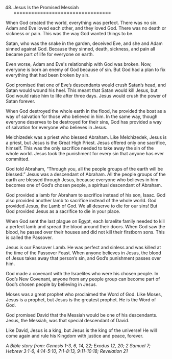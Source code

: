 48. Jesus Is the Promised Messiah
=================================

When God created the world, everything was perfect. There was no sin.
Adam and Eve loved each other, and they loved God. There was no death or
sickness or pain. This was the way God wanted things to be.

Satan, who was the snake in the garden, deceived Eve, and she and Adam
sinned against God. Because they sinned, death, sickness, and pain all
became part of life for everyone on earth.

Even worse, Adam and Eve's relationship with God was broken. Now,
everyone is born an enemy of God because of sin. But God had a plan to
fix everything that had been broken by sin.

God promised that one of Eve’s descendants would crush Satan’s head, and
Satan would wound his heel. This meant that Satan would kill Jesus, but
God would raise him to life after three days. Jesus would crush the
power of Satan forever.

When God destroyed the whole earth in the flood, he provided the boat as
a way of salvation for those who believed in him. In the same way,
though everyone deserves to be destroyed for their sins, God has
provided a way of salvation for everyone who believes in Jesus.

Melchizedek was a priest who blessed Abraham. Like Melchizedek, Jesus is
a priest, but Jesus is the Great High Priest. Jesus offered only one
sacrifice, himself. This was the only sacrifice needed to take away the
sin of the whole world. Jesus took the punishment for every sin that
anyone has ever committed.

God told Abraham, “Through you, all the people groups of the earth will
be blessed.” Jesus was a descendant of Abraham. All the people groups of
the earth are blessed through Jesus, because everyone who believes in
him becomes one of God’s chosen people, a spiritual descendant of
Abraham.

God provided a lamb for Abraham to sacrifice instead of his son, Isaac.
God also provided another lamb to sacrifice instead of the whole world.
God provided Jesus, the Lamb of God. We all deserve to die for our sins!
But God provided Jesus as a sacrifice to die in your place.

When God sent the last plague on Egypt, each Israelite family needed to
kill a perfect lamb and spread the blood around their doors. When God
saw the blood, he passed over their houses and did not kill their
firstborn sons. This is called the Passover.

Jesus is our Passover Lamb. He was perfect and sinless and was killed at
the time of the Passover Feast. When anyone believes in Jesus, the blood
of Jesus takes away that person’s sin, and God’s punishment passes over
him.

God made a covenant with the Israelites who were his chosen people. In
God’s New Covenant, anyone from any people group can become part of
God’s chosen people by believing in Jesus.

Moses was a great prophet who proclaimed the Word of God. Like Moses,
Jesus is a prophet, but Jesus is the greatest prophet. He is the Word of
God.

God promised David that the Messiah would be one of his descendants.
Jesus, the Messiah, was that special descendant of David.

Like David, Jesus is a king, but Jesus is the king of the universe! He
will come again and rule his Kingdom with justice and peace, forever.

*A Bible story from: Genesis 1-3, 6, 14, 22; Exodus 12, 20; 2 Samuel 7;
Hebrew 3:1-6, 4:14-5:10, 7:1-8:13, 9:11-10:18; Revelation 21*
